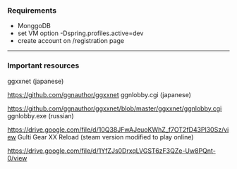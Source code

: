 ### Requirements

- MonggoDB
- set VM option -Dspring.profiles.active=dev
- create account on /registration page

___

### Important resources

ggxxnet (japanese)

https://github.com/ggnauthor/ggxxnet
ggnlobby.cgi (japanese)

https://github.com/ggnauthor/ggxxnet/blob/master/ggxxnet/ggnlobby.cgi
ggnlobby.exe (russian)

https://drive.google.com/file/d/10Q38JFwAJeuoKWhZ_f7OT2fD43Pl30Sz/view
Gulti Gear XX Reload (steam version modified to play online)

https://drive.google.com/file/d/1YfZJs0DrxqLVGST6zF3QZe-Uw8PQnt-0/view